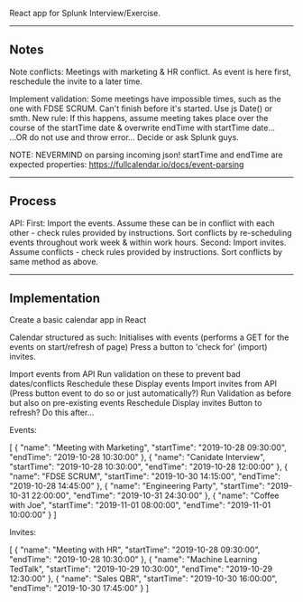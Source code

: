 React app for Splunk Interview/Exercise.

----------------------------------------------------------------------------------------------------
Notes
----------------------------------------------------------------------------------------------------
Note conflicts:
Meetings with marketing & HR conflict. As event is here first, reschedule the invite to a later time.

Implement validation: Some meetings have impossible times, such as the one with FDSE SCRUM. Can't finish before it's started.
    Use js Date() or smth. 
    New rule: If this happens, assume meeting takes place over the course of the startTime date & overwrite endTime with startTime date...
    ...OR do not use and throw error...
    Decide or ask Splunk guys.

NOTE: NEVERMIND on parsing incoming json! startTime and endTime are expected properties:
https://fullcalendar.io/docs/event-parsing

----------------------------------------------------------------------------------------------------
Process
----------------------------------------------------------------------------------------------------
API:
First: Import the events. Assume these can be in conflict with each other - check rules provided by instructions.
    Sort conflicts by re-scheduling events throughout work week & within work hours.
Second: Import invites. Assume conflicts - check rules provided by instructions.
    Sort conflicts by same method as above.

----------------------------------------------------------------------------------------------------
Implementation
----------------------------------------------------------------------------------------------------
Create a basic calendar app in React

Calendar structured as such:
    Initialises with events (performs a GET for the events on start/refresh of page)
    Press a button to 'check for' (import) invites.

Import events from API
    Run validation on these to prevent bad dates/conflicts
    Reschedule these
    Display events
Import invites from API (Press button event to do so or just automatically?)
    Run Validation as before but also on pre-existing events
    Reschedule
    Display invites
Button to refresh? Do this after...

Events:

[
    {
        "name": "Meeting with Marketing",
        "startTime": "2019-10-28 09:30:00",
        "endTime": "2019-10-28 10:30:00"
    },
    {
        "name": "Canidate Interview",
        "startTime": "2019-10-28 10:30:00",
        "endTime": "2019-10-28 12:00:00"
    },
    {
        "name": "FDSE SCRUM",
        "startTime": "2019-10-30 14:15:00",
        "endTime": "2019-10-28 14:45:00"
    },
    {
        "name": "Engineering Party",
        "startTime": "2019-10-31 22:00:00",
        "endTime": "2019-10-31 24:30:00"
    },
    {
        "name": "Coffee with Joe",
        "startTime": "2019-11-01 08:00:00",
        "endTime": "2019-11-01 10:00:00"
    }
]

Invites:

[
    {
        "name": "Meeting with HR",
        "startTime": "2019-10-28 09:30:00",
        "endTime": "2019-10-28 10:30:00"
    },
    {
        "name": "Machine Learning TedTalk",
        "startTime": "2019-10-29 10:30:00",
        "endTime": "2019-10-29 12:30:00"
    },
    {
        "name": "Sales QBR",
        "startTime": "2019-10-30 16:00:00",
        "endTime": "2019-10-30 17:45:00"
    }
]
